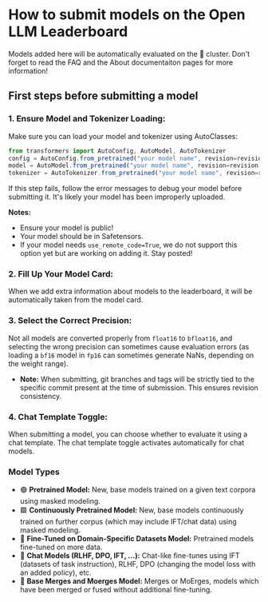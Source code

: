 # How to submit models on the Open LLM Leaderboard

Models added here will be automatically evaluated on the 🤗 cluster. Don't forget to read the FAQ and the About documentaiton pages for more information!

## First steps before submitting a model

### 1. Ensure Model and Tokenizer Loading:

Make sure you can load your model and tokenizer using AutoClasses:

```jsx
from transformers import AutoConfig, AutoModel, AutoTokenizer
config = AutoConfig.from_pretrained("your model name", revision=revision)
model = AutoModel.from_pretrained("your model name", revision=revision)
tokenizer = AutoTokenizer.from_pretrained("your model name", revision=revision)
```

If this step fails, follow the error messages to debug your model before submitting it. It's likely your model has been improperly uploaded.

**Notes:**

- Ensure your model is public!
- Your model should be in Safetensors.
- If your model needs `use_remote_code=True`, we do not support this option yet but are working on adding it. Stay posted!

### 2. Fill Up Your Model Card:

When we add extra information about models to the leaderboard, it will be automatically taken from the model card.

### 3. Select the Correct Precision:

Not all models are converted properly from `float16` to `bfloat16`, and selecting the wrong precision can sometimes cause evaluation errors (as loading a `bf16` model in `fp16` can sometimes generate NaNs, depending on the weight range).

- **Note:** When submitting, git branches and tags will be strictly tied to the specific commit present at the time of submission. This ensures revision consistency.

### 4. **Chat Template Toggle**:

When submitting a model, you can choose whether to evaluate it using a chat template. The chat template toggle activates automatically for chat models.

### Model Types

- 🟢 **Pretrained Model:** New, base models trained on a given text corpora using masked modeling.
- 🟩 **Continuously Pretrained Model:** New, base models continuously trained on further corpus (which may include IFT/chat data) using masked modeling.
- 🔶 **Fine-Tuned on Domain-Specific Datasets Model:** Pretrained models fine-tuned on more data.
- 💬 **Chat Models (RLHF, DPO, IFT, ...):** Chat-like fine-tunes using IFT (datasets of task instruction), RLHF, DPO (changing the model loss with an added policy), etc.
- 🤝 **Base Merges and Moerges Model:** Merges or MoErges, models which have been merged or fused without additional fine-tuning.